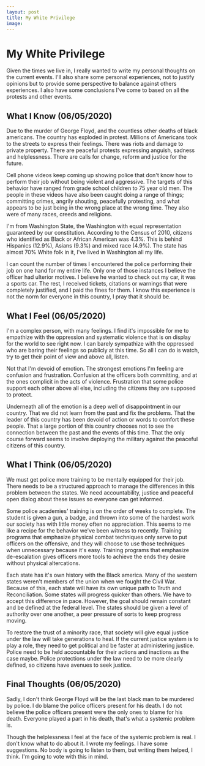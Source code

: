 ```yaml
---
layout: post
title: My White Privilege
image: 
---
```


# My White Privilege

Given the times we live in, I really wanted to write my personal
thoughts on the current events. I'll also share some personal
experiences, not to justify opinions but to provide some perspective
to balance against others experiences. I also have some conclusions
I've come to based on all the protests and other events.

## What I Know (06/05/2020)

Due to the murder of George Floyd, and the countless other deaths of
black americans. The country has exploded in protest. Millions of
Americans took to the streets to express their feelings. There was
riots and damage to private property. There are peaceful protests
expressing anguish, sadness and helplessness. There are calls for
change, reform and justice for the future.

Cell phone videos keep coming up showing police that don't know how
to perform their job without being violent and aggressive. The
targets of this behavior have ranged from grade school children to 75
year old men. The people in these videos have also been caught doing
a range of things; committing crimes, angrily shouting, peacefully
protesting, and what appears to be just being in the wrong place at
the wrong time. They also were of many races, creeds and religions.

I'm from Washington State, the Washington with equal representation
guaranteed by our constitution. According to the Census of 2010,
citizens who identified as Black or African American was 4.3%. This
is behind Hispanics (12.9%), Asians (9.3%) and mixed race (4.9%). The
state has almost 70% White folk in it, I've lived in Washington all
my life.

I can count the number of times I encountered the police performing
their job on one hand for my entire life. Only one of those instances
I believe the officer had ulterior motives. I believe he wanted to
check out my car, it was a sports car. The rest, I received tickets,
citations or warnings that were completely justified, and I paid the
fines for them. I know this experience is not the norm for everyone
in this country, I pray that it should be.

## What I Feel (06/05/2020)

I'm a complex person, with many feelings. I find it's impossible for
me to empathize with the oppression and systematic violence that is
on display for the world to see right now. I can barely sympathize
with the oppressed who are baring their feelings so publicly at this
time. So all I can do is watch, try to get their point of view and
above all, listen.

Not that I'm devoid of emotion. The strongest emotions I'm feeling are
confusion and frustration. Confusion at the officers both committing,
and at the ones complicit in the acts of violence. Frustration that
some police support each other above all else, including the citizens
they are supposed to protect.

Underneath all of the emotion is a deep well of disappointment in our
country. That we did not learn from the past and fix the problems.
That the leader of this country has been devoid of action or words to
comfort these people. That a large portion of this country chooses
not to see the connection between the past and the events of this
time. That the only course forward seems to involve deploying the
military against the peaceful citizens of this country.

## What I Think (06/05/2020)

We must get police more training to be mentally equipped for their
job. There needs to be a structured approach to manage the
differences in this problem between the states. We need
accountability, justice and peaceful open dialog about these issues
so everyone can get informed.

Some police academies' training is on the order of weeks to complete.
The student is given a gun, a badge, and thrown into some of the
hardest work our society has with little money often no appreciation.
This seems to me like a recipe for the behavior we've been witness to
recently. Training programs that emphasize physical combat techniques
only serve to put officers on the offensive, and they will choose to
use those techniques when unnecessary because it's easy. Training
programs that emphasize de-escalation gives officers more tools to
achieve the ends they desire without physical altercations.

Each state has it's own history with the Black america. Many of the
western states weren't members of the union when we fought the Civil
War. Because of this, each state will have its own unique path to
Truth and Reconciliation. Some states will progress quicker than
others. We have to accept this difference in pace. However, the goal
should remain constant and be defined at the federal level. The
states should be given a level of authority over one another, a peer
pressure of sorts to keep progress moving. 

To restore the trust of a minority race, that society will give equal
justice under the law will take generations to heal. If
the current justice system is to play a role, they need to get
political and be faster at administering justice. Police need to be
held accountable for their actions and inactions as the case maybe.
Police protections under the law need to be more clearly defined, so
citizens have avenues to seek justice.

## Final Thoughts (06/05/2020)

Sadly, I don't think George Floyd will be the last black man to be
murdered by police. I do blame the police officers present for his
death. I do not believe the police officers present were the only
ones to blame for his death. Everyone played a part in his death,
that's what a systemic problem is. 

Though the helplessness I feel at the face of the systemic problem is
real. I don't know what to do about it. I wrote my feelings. I have
some suggestions. No body is going to listen to them, but writing them
helped, I think. I'm going to vote with this in mind.
